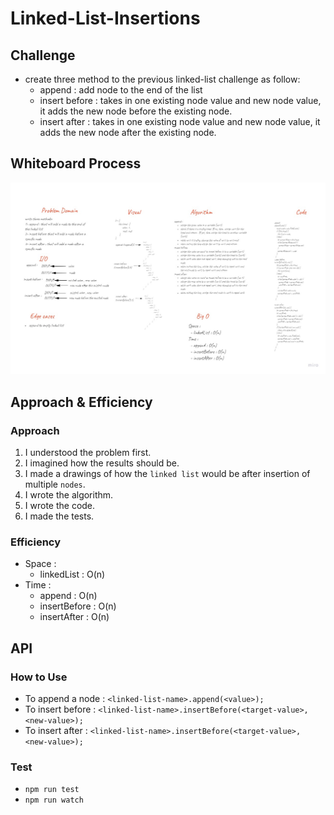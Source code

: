 # Linked-List-Insertions  

## Challenge  
- create three method to the previous linked-list challenge as follow:
  - append : add node to the end of the list
  - insert before : takes in one existing node value and new node value, it adds the new node before the existing node.
  - insert after : takes in one existing node value and new node value, it adds the new node after the existing node.  

## Whiteboard Process  

![linked-list-insertions](linked-list-insertions.jpg)  

## Approach & Efficiency  

### Approach   
1. I understood the problem first.
1. I imagined how the results should be.
1. I made a drawings of how the `linked list` would be after insertion of multiple `nodes`. 
1. I wrote the algorithm.
1. I wrote the code.
1. I made the tests.

### Efficiency
- Space :  
  - linkedList : O(n)
- Time :  
  - append : O(n)
  - insertBefore : O(n)
  - insertAfter : O(n)
## API  

### How to Use
- To append a node : `<linked-list-name>.append(<value>);`
- To insert before : `<linked-list-name>.insertBefore(<target-value>, <new-value>);`
- To insert after : `<linked-list-name>.insertBefore(<target-value>, <new-value>);`

### Test

- `npm run test` 
- `npm run watch`

